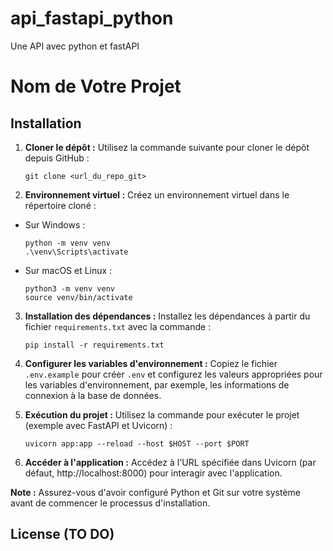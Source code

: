 # api_fastapi_python

Une API avec python et fastAPI

# Nom de Votre Projet

## Installation

1. **Cloner le dépôt :** Utilisez la commande suivante pour cloner le dépôt depuis GitHub :

   `git clone <url_du_repo_git>`

2. **Environnement virtuel :** Créez un environnement virtuel dans le répertoire cloné :

- Sur Windows :

  ```
  python -m venv venv
  .\venv\Scripts\activate
  ```

- Sur macOS et Linux :

  ```
  python3 -m venv venv
  source venv/bin/activate
  ```

3. **Installation des dépendances :** Installez les dépendances à partir du fichier `requirements.txt` avec la commande :

   `pip install -r requirements.txt`

4. **Configurer les variables d'environnement :** Copiez le fichier `.env.example` pour créer `.env` et configurez les valeurs appropriées pour les variables d'environnement, par exemple, les informations de connexion à la base de données.

5. **Exécution du projet :** Utilisez la commande pour exécuter le projet (exemple avec FastAPI et Uvicorn) :

   `uvicorn app:app --reload --host $HOST --port $PORT`

6. **Accéder à l'application :** Accédez à l'URL spécifiée dans Uvicorn (par défaut, http://localhost:8000) pour interagir avec l'application.

**Note :** Assurez-vous d'avoir configuré Python et Git sur votre système avant de commencer le processus d'installation.

## License (TO DO)
